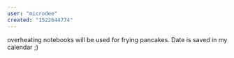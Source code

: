 ```yaml
---
user: "microdee"
created: "1522644774"
---
```


overheating notebooks will be used for frying pancakes. Date is saved in my calendar ;) 
